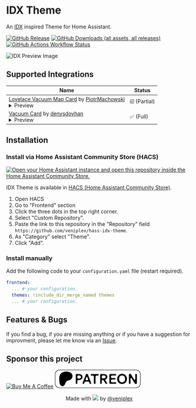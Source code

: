 # IDX Theme

An [IDX](https://idx.google.com/) inspired Theme for Home Assistant.

[![GitHub Release](https://img.shields.io/github/v/release/veniplex/hass-idx-theme?label=Version&link=https%3A%2F%2Fgithub.com%2Fveniplex%2Fhass-idx-theme%2Freleases)](https://github.com/veniplex/hass-idx-theme/releases)
[![GitHub Downloads (all assets, all releases)](https://img.shields.io/github/downloads/veniplex/hass-idx-theme/total?label=Downloads&link=https%3A%2F%2Fgithub.com%2Fveniplex%2Fhass-idx-theme%2Freleases)](https://github.com/veniplex/hass-idx-theme/releases)
[![GitHub Actions Workflow Status](https://img.shields.io/github/actions/workflow/status/veniplex/hass-idx-theme/validate.yaml?label=HACS%20Validation&link=https%3A%2F%2Fgithub.com%2Fhacs%2Faction)](https://github.com/hacs/action)

![IDX Preview Image](https://github.com/veniplex/hass-idx-theme/blob/main/assets/IDX_Preview.png)

## Supported Integrations

| Name | Status |
| - | - |
| [Lovelace Vacuum Map Card](https://github.com/PiotrMachowski/lovelace-xiaomi-vacuum-map-card) by [PiotrMachowski](https://github.com/PiotrMachowski) </br> <details><summary>Preview</summary><img width=250 src="https://github.com/veniplex/hass-idx-theme/blob/main/assets/lovelace-xiaomi-vacuum-map-card_light.png" alt="Preview Lovelace Vacuum Map Card Light" /><img width=250 src="https://github.com/veniplex/hass-idx-theme/blob/main/assets/lovelace-xiaomi-vacuum-map-card_dark.png" alt="Preview Lovelace Vacuum Map Card Dark" /></details> | :ballot_box_with_check: (Partial) |
| [Vacuum Card](https://github.com/denysdovhan/vacuum-card) by [denysdovhan](https://github.com/denysdovhan) </br> <details><summary>Preview</summary><img width=250 src="https://github.com/veniplex/hass-idx-theme/blob/main/assets/vacuum-card_light.png" alt="Preview Vacuum Card Light" /><img width=250 src="https://github.com/veniplex/hass-idx-theme/blob/main/assets/vacuum-card_dark.png" alt="Preview Vacuum Card Dark" /></details> | :white_check_mark: (Full) |

## Installation

### Install via Home Assistant Community Store (HACS)

[![Open your Home Assistant instance and open this repository inside the Home Assistant Community Store.](https://my.home-assistant.io/badges/hacs_repository.svg)](https://my.home-assistant.io/redirect/hacs_repository/?owner=veniplex&repository=hass-idx-theme&category=theme)

IDX Theme is available in [HACS (Home Assistant Community Store)](https://hacs.xyz/).

1. Open HACS
2. Go to "Frontend" section
3. Click the three dots in the top right corner.
4. Select "Custom Repository".
5. Paste the link to this repository in the "Repository" field `https://github.com/veniplex/hass-idx-theme`.
6. As "Category" select "Theme".
7. Click "Add".

### Install manually

Add the following code to your `configuration.yaml` file (restart required).

```yaml
frontend:
  ... # your configuration.
  themes: !include_dir_merge_named themes
  ... # your configuration.
```

## Features & Bugs

If you find a bug, if you are missing anything or if you have a suggestion for improvment, please let me know via an [Issue](https://github.com/veniplex/hass-idx-theme/issues).

## Sponsor this project

<a href="https://www.buymeacoffee.com/veniplex" target="_blank"><img src="https://cdn.buymeacoffee.com/buttons/v2/default-yellow.png" alt="Buy Me A Coffee" height=50 ></a>
<a href="https://www.patreon.com/bePatron?u=135604640"><img src="https://github.com/veniplex/veniplex/blob/main/Support-Me-On-Patreon.svg" height=50 /></a>

<p align="center">Made with <a href="https://wikipedia.org/wiki/Love"><img src="https://api.iconify.design/heroicons-solid:heart.svg?color=%23ff0000" /></a> by <a href="https://github.com/veniplex">@veniplex</a></p>